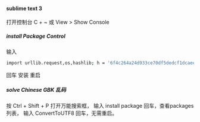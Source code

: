 #### sublime text 3

打开控制台 C + ~ 或 View > Show Console

##### install Package Control
输入
``` bash
import urllib.request,os,hashlib; h = '6f4c264a24d933ce70df5dedcf1dcaee' + 'ebe013ee18cced0ef93d5f746d80ef60'; pf = 'Package Control.sublime-package'; ipp = sublime.installed_packages_path(); urllib.request.install_opener( urllib.request.build_opener( urllib.request.ProxyHandler()) ); by = urllib.request.urlopen( 'http://packagecontrol.io/' + pf.replace(' ', '%20')).read(); dh = hashlib.sha256(by).hexdigest(); print('Error validating download (got %s instead of %s), please try manual install' % (dh, h)) if dh != h else open(os.path.join( ipp, pf), 'wb' ).write(by)
```
回车 安装 重启

##### solve Chinese GBK 乱码
按 Ctrl + Shift + P 打开万能搜索框，
输入 install package 回车，查看packages列表，
输入 ConvertToUTF8 回车，无需重启。

